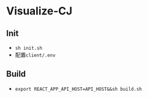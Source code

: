 # Visualize-CJ
## Init
- `sh init.sh`
- 配置`client/.env`
## Build
- `export REACT_APP_API_HOST=API_HOST&&sh build.sh`
